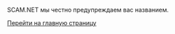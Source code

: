 SCAM.NET мы честно предупреждаем вас названием.

[Перейти на главную страницу](main_page/mian_pages.html)
